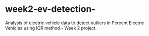 # week2-ev-detection-
Analysis of electric vehicle data to detect outliers in Percent Electric Vehicles using IQR method - Week 2 project.
